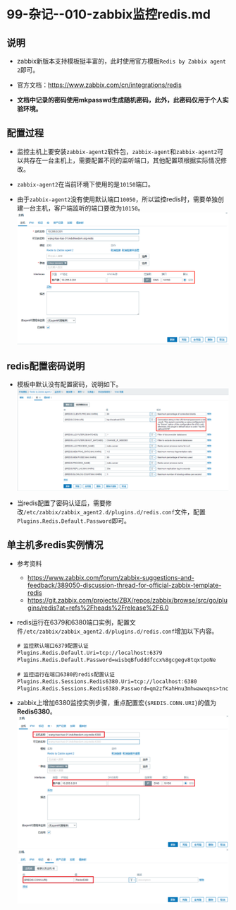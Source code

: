 # 99-杂记--010-zabbix监控redis.md

## 说明
- zabbix新版本支持模板挺丰富的，此时使用官方模板`Redis by Zabbix agent 2`即可。

- 官方文档：https://www.zabbix.com/cn/integrations/redis

- **文档中记录的密码使用mkpasswd生成随机密码，此外，此密码仅用于个人实验环境。**


## 配置过程
- 监控主机上要安装`zabbix-agent2`软件包，`zabbix-agent`和`zabbix-agent2`可以共存在一台主机上，需要配置不同的监听端口，其他配置项根据实际情况修改。

- `zabbix-agent2`在当前环境下使用的是`10150`端口。

- 由于`zabbix-agent2`没有使用默认端口`10050`，所以监控redis时，需要单独创建一台主机，客户端监听的端口要改为`10150`。
  ![zabbix-6.0-lts-创建redis监控主机.png](./images/zabbix-6.0-lts-创建redis监控主机.png)


## redis配置密码说明
- 模板中默认没有配置密码，说明如下。
  ![zabbix-6.0-lts--Redis-by-Zabbix-agent-2.png](./images/zabbix-6.0-lts--Redis-by-Zabbix-agent-2.png)

- 当redis配置了密码认证后，需要修改`/etc/zabbix/zabbix_agent2.d/plugins.d/redis.conf`文件，配置`Plugins.Redis.Default.Password`即可。


## 单主机多redis实例情况
- 参考资料
    - https://www.zabbix.com/forum/zabbix-suggestions-and-feedback/389050-discussion-thread-for-official-zabbix-template-redis
    - https://git.zabbix.com/projects/ZBX/repos/zabbix/browse/src/go/plugins/redis?at=refs%2Fheads%2Frelease%2F6.0

- redis运行在6379和6380端口实例，配置文件`/etc/zabbix/zabbix_agent2.d/plugins.d/redis.conf`增加以下内容。
  ```shell
  # 监控默认端口6379配置认证
  Plugins.Redis.Default.Uri=tcp://localhost:6379
  Plugins.Redis.Default.Password=wisbqBfudddfccx%8gcgegv8tqxtpoNe
  
  # 监控运行在端口6380的redis配置认证
  Plugins.Redis.Sessions.Redis6380.Uri=tcp://localhost:6380
  Plugins.Redis.Sessions.Redis6380.Password=qm2zfKahHnu3mhwawxqns>tncajgaceu
  ```

- zabbix上增加6380监控实例步骤，重点配置宏`{$REDIS.CONN.URI}`的值为**Redis6380**。
  ![zabbix-6.0-lts-创建redis监控主机6380-1.png](./images/zabbix-6.0-lts-创建redis监控主机6380-1.png)
  ![zabbix-6.0-lts-创建redis监控主机6380-2.png](./images/zabbix-6.0-lts-创建redis监控主机6380-2.png)
